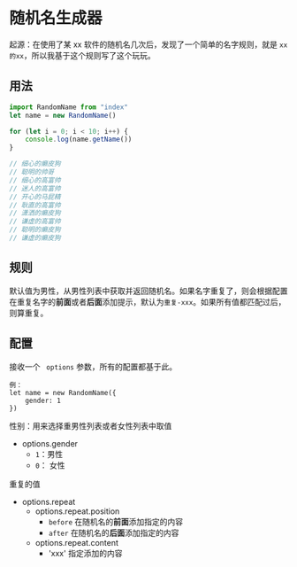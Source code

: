 # 随机名生成器

起源：在使用了某 xx 软件的随机名几次后，发现了一个简单的名字规则，就是 `xx的xx`，所以我基于这个规则写了这个玩玩。

## 用法

```js
import RandomName from "index"
let name = new RandomName()

for (let i = 0; i < 10; i++) {
	console.log(name.getName())
}

// 细心的癞皮狗
// 聪明的帅哥
// 细心的高富帅
// 迷人的高富帅
// 开心的马屁精
// 耿直的高富帅
// 潇洒的癞皮狗
// 谦虚的高富帅
// 聪明的癞皮狗
// 谦虚的癞皮狗
```

## 规则

默认值为男性，从男性列表中获取并返回随机名。如果名字重复了，则会根据配置在重复名字的**前面**或者**后面**添加提示，默认为`重复-xxx`。如果所有值都匹配过后，则算重复。

## 配置

接收一个 ` options` 参数，所有的配置都基于此。

```
例：
let name = new RandomName({
    gender: 1
})
```

性别：用来选择重男性列表或者女性列表中取值

-   options.gender
    -   `1`：男性
    -   `0`： 女性

重复的值

-   options.repeat
    -   options.repeat.position
        -   `before` 在随机名的**前面**添加指定的内容
        -   `after` 在随机名的**后面**添加指定的内容
    -   options.repeat.content
        -   'xxx' 指定添加的内容
